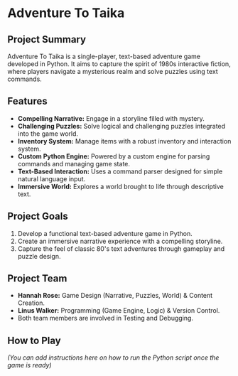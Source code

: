 # Adventure To Taika

## Project Summary
Adventure To Taika is a single-player, text-based adventure game developed in Python. It aims to capture the spirit of 1980s interactive fiction, where players navigate a mysterious realm and solve puzzles using text commands.

## Features
* **Compelling Narrative:** Engage in a storyline filled with mystery.
* **Challenging Puzzles:** Solve logical and challenging puzzles integrated into the game world.
* **Inventory System:** Manage items with a robust inventory and interaction system.
* **Custom Python Engine:** Powered by a custom engine for parsing commands and managing game state.
* **Text-Based Interaction:** Uses a command parser designed for simple natural language input.
* **Immersive World:** Explores a world brought to life through descriptive text.

## Project Goals
1.  Develop a functional text-based adventure game in Python.
2.  Create an immersive narrative experience with a compelling storyline.
3.  Capture the feel of classic 80's text adventures through gameplay and puzzle design.

## Project Team
* **Hannah Rose:** Game Design (Narrative, Puzzles, World) & Content Creation.
* **Linus Walker:** Programming (Game Engine, Logic) & Version Control.
* Both team members are involved in Testing and Debugging.

## How to Play
*(You can add instructions here on how to run the Python script once the game is ready)*
